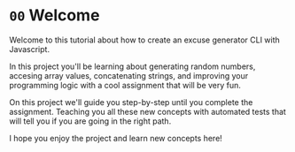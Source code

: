 # `00` Welcome

Welcome to this tutorial about how to create an excuse generator CLI with Javascript.

In this project you'll be learning about generating random numbers, accesing array values, concatenating strings, and improving your programming logic with a cool assignment that will be very fun.

On this project we'll guide you step-by-step until you complete the assignment. Teaching you all these new concepts with automated tests that will tell you if you are going in the right path.

I hope you enjoy the project and learn new concepts here!